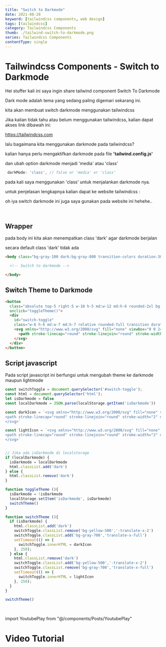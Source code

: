 ```yaml
---
title: "Switch to Darkmode"
date: 2021-08-28
keyword: [tailwindcss components, web design]
tags: [tailwindcss]
category: Tailwindcss Components
thumb: ./tailwind-switch-to-darkmode.png
series: Tailwindcss Components
contentType: single
---
```


# Tailwindcss Components - Switch to Darkmode

Hei stuffer kali ini saya ingin share tailwind component Switch To Darkmode

Dark mode adalah tema yang sedang paling digemari sekarang ini.

kita akan  membuat switch darkmode menggunakan tailwindcss

Jika kalian tidak tahu atau belum menggunakan tailwindcss, kalian dapat akses link dibawah ini:

https://tailwindcss.com

lalu bagaimana kita menggunakan darkmode pada tailwindcss?

kalian hanya perlu mengaktifkan darkmode pada file **'tailwind.config.js'**

dan ubah option darkmode menjadi 'media' atau 'class'

```js
 darkMode: 'class', // false or 'media' or 'class'
```

pada kali saya menggunakan 'class' untuk menjalankan darkmode nya.

untuk penjelasan lengkapnya kalian dapat ke website tailwindcss : 

oh iya switch darkmode ini juga saya gunakan pada website ini hehehe..

<br/>

## Wrapper
pada body ini kita akan menempatkan class 'dark' agar darkmode berjalan

secara default class 'dark' tidak ada
```html
<body class="bg-gray-100 dark:bg-gray-800 transition-colors duration-300">

  <!-- Switch to darkmode -->

</body>
```

## Switch Theme to Darkmode
```html
<button
  class="absolute top-5 right-5 w-10 h-5 md:w-12 md:h-6 rounded-2xl bg-white flex items-center transition duration-300 focus:outline-none shadow"
  onclick="toggleTheme()">
  <div
    id="switch-toggle"
    class="w-6 h-6 md:w-7 md:h-7 relative rounded-full transition duration-500 transform bg-yellow-500 -translate-x-2 p-1 text-white ">
    <svg xmlns="http://www.w3.org/2000/svg" fill="none" viewBox="0 0 24 24" stroke="currentColor">
      <path stroke-linecap="round" stroke-linejoin="round" stroke-width="2" d="M12 3v1m0 16v1m9-9h-1M4 12H3m15.364 6.364l-.707-.707M6.343 6.343l-.707-.707m12.728 0l-.707.707M6.343 17.657l-.707.707M16 12a4 4 0 11-8 0 4 4 0 018 0z" />
    </svg>
  </div>
</button>
```

## Script javascript
Pada script javascript ini berfungsi untuk mengubah theme ke darkmode maupun lightmode
```javascript
const switchToggle = document.querySelector('#switch-toggle');
const html = document.querySelector('html');
let isDarkmode = false
const localDarkmode = JSON.parse(localStorage.getItem('isDarkmode'))

const darkIcon = `<svg xmlns="http://www.w3.org/2000/svg" fill="none" viewBox="0 0 24 24" stroke="currentColor">
<path stroke-linecap="round" stroke-linejoin="round" stroke-width="2" d="M20.354 15.354A9 9 0 018.646 3.646 9.003 9.003 0 0012 21a9.003 9.003 0 008.354-5.646z" />
</svg>`

const lightIcon = `<svg xmlns="http://www.w3.org/2000/svg" fill="none" viewBox="0 0 24 24" stroke="currentColor">
<path stroke-linecap="round" stroke-linejoin="round" stroke-width="2" d="M12 3v1m0 16v1m9-9h-1M4 12H3m15.364 6.364l-.707-.707M6.343 6.343l-.707-.707m12.728 0l-.707.707M6.343 17.657l-.707.707M16 12a4 4 0 11-8 0 4 4 0 018 0z" />
</svg>`


// Jika ada isDarkmode di localstorage 
if (localDarkmode) {
  isDarkmode = localDarkmode
  html.classList.add('dark')
} else {
  html.classList.remove('dark')
}

function toggleTheme (){
  isDarkmode = !isDarkmode
  localStorage.setItem('isDarkmode', isDarkmode)
  switchTheme()
}

function switchTheme (){
  if (isDarkmode) {
    html.classList.add('dark')
    switchToggle.classList.remove('bg-yellow-500','-translate-x-2')
    switchToggle.classList.add('bg-gray-700','translate-x-full')
    setTimeout(() => {
      switchToggle.innerHTML = darkIcon
    }, 250);
  } else {
    html.classList.remove('dark')
    switchToggle.classList.add('bg-yellow-500','-translate-x-2')
    switchToggle.classList.remove('bg-gray-700','translate-x-full')
    setTimeout(() => {
      switchToggle.innerHTML = lightIcon
    }, 250);
  }
}

switchTheme()

```

<br/>

import YoutubePlay from "@/components/Posts/YoutubePlay"

# Video Tutorial
<YoutubePlay id="d3KBGmXrx2M"/>